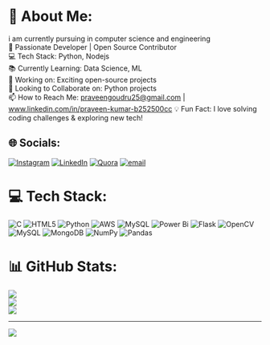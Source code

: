 # 💫 About Me:
i am currently pursuing in computer science and engineering<br>
🚀 Passionate Developer | Open Source Contributor<br>
💻 Tech Stack: Python, Nodejs<br>
📚 Currently Learning: Data Science, ML<br>
🔭 Working on: Exciting open-source projects<br>
🌱 Looking to Collaborate on: Python projects<br>
📫 How to Reach Me: praveengoudru25@gmail.com | www.linkedin.com/in/praveen-kumar-b252500cc
💡 Fun Fact: I love solving coding challenges & exploring new tech!




## 🌐 Socials:
[![Instagram](https://img.shields.io/badge/Instagram-%23E4405F.svg?logo=Instagram&logoColor=white)](https://instagram.com/praveeng_25) [![LinkedIn](https://img.shields.io/badge/LinkedIn-%230077B5.svg?logo=linkedin&logoColor=white)](https://linkedin.com/in/https://www.linkedin.com/in/praveen-kumar-b252500cc?utm_source=share&utm_campaign=share_via&utm_content=profile&utm_medium=android_app) [![Quora](https://img.shields.io/badge/Quora-%23B92B27.svg?logo=Quora&logoColor=white)](https://quora.com/profile/praveengoudru25@gmail.com) [![email](https://img.shields.io/badge/Email-D14836?logo=gmail&logoColor=white)](mailto:praveengoudru25@gmail.com) 

# 💻 Tech Stack:
![C](https://img.shields.io/badge/c-%2300599C.svg?style=flat-square&logo=c&logoColor=white) ![HTML5](https://img.shields.io/badge/html5-%23E34F26.svg?style=flat-square&logo=html5&logoColor=white) ![Python](https://img.shields.io/badge/python-3670A0?style=flat-square&logo=python&logoColor=ffdd54) ![AWS](https://img.shields.io/badge/AWS-%23FF9900.svg?style=flat-square&logo=amazon-aws&logoColor=white) ![MySQL](https://img.shields.io/badge/mysql-4479A1.svg?style=flat-square&logo=mysql&logoColor=white) ![Power Bi](https://img.shields.io/badge/power_bi-F2C811?style=flat-square&logo=powerbi&logoColor=black) ![Flask](https://img.shields.io/badge/flask-%23000.svg?style=flat-square&logo=flask&logoColor=white) ![OpenCV](https://img.shields.io/badge/opencv-%23white.svg?style=flat-square&logo=opencv&logoColor=white) ![MySQL](https://img.shields.io/badge/mysql-4479A1.svg?style=flat-square&logo=mysql&logoColor=white) ![MongoDB](https://img.shields.io/badge/MongoDB-%234ea94b.svg?style=flat-square&logo=mongodb&logoColor=white) ![NumPy](https://img.shields.io/badge/numpy-%23013243.svg?style=flat-square&logo=numpy&logoColor=white) ![Pandas](https://img.shields.io/badge/pandas-%23150458.svg?style=flat-square&logo=pandas&logoColor=white)
# 📊 GitHub Stats:
![](https://github-readme-stats.vercel.app/api?username=praveengouda25&theme=blue-green&hide_border=false&include_all_commits=false&count_private=false)<br/>
![](https://nirzak-streak-stats.vercel.app/?user=praveengouda25&theme=blue-green&hide_border=false)<br/>
![](https://github-readme-stats.vercel.app/api/top-langs/?username=praveengouda25&theme=blue-green&hide_border=false&include_all_commits=false&count_private=false&layout=compact)

---
[![](https://visitcount.itsvg.in/api?id=praveengouda25&icon=2&color=8)](https://visitcount.itsvg.in)

<!-- Proudly created with GPRM ( https://gprm.itsvg.in ) -->

